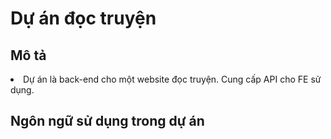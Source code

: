 <h1> Dự án đọc truyện </h1>
<h2> Mô tả </h2>
<li> Dự án là back-end cho một website đọc truyện. Cung cấp API cho FE sử dụng. </li>
<h2> Ngôn ngữ sử dụng trong dự án </h2>
